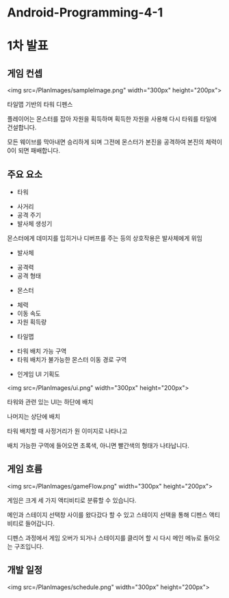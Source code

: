 # Android-Programming-4-1

# 1차 발표

## 게임 컨셉

<img src=/PlanImages/sampleImage.png" width="300px" height="200px"></img>

타일맵 기반의 타워 디펜스

플레이어는  몬스터를 잡아 자원을 획득하며
획득한 자원을 사용해 다시 타워를 타일에 건설합니다.

모든 웨이브를 막아내면 승리하게 되며 그전에 몬스터가 본진을 공격하여 본진의 체력이 0이 되면 패배합니다.

## 주요 요소
* 타워
 - 사거리
 - 공격 주기
 - 발사체 생성기

몬스터에게 데미지를 입히거나 디버프를 주는 등의 상호작용은 발사체에게 위임

* 발사체
 - 공격력
 - 공격 형태

* 몬스터
 - 체력
 - 이동 속도
 - 자원 획득량

* 타일맵
 - 타워 배치 가능 구역
 - 타워 배치가 불가능한 몬스터 이동 경로 구역

* 인게임 UI 기획도

<img src=/PlanImages/ui.png" width="300px" height="200px"></img>
 
타워와 관련 있는 UI는 하단에 배치

나머지는 상단에 배치

타워 배치할 때 사정거리가 원 이미지로 나타나고

배치 가능한 구역에 들어오면 초록색, 아니면 빨간색의 형태가 나타납니다.

##  게임 흐름 

<img src=/PlanImages/gameFlow.png" width="300px" height="200px"></img>

게임은 크게 세 가지 액티비티로 분류할 수 있습니다.

메인과 스테이지 선택창 사이를 왔다갔다 할 수 있고 스테이지 선택을 통해 디펜스 액티비티로 들어갑니다.

디펜스 과정에서 게임 오버가 되거나 스테이지를 클리어 할 시 다시 메인 메뉴로 돌아오는 구조입니다.

## 개발 일정
<img src=/PlanImages/schedule.png" width="300px" height="200px"></img>
